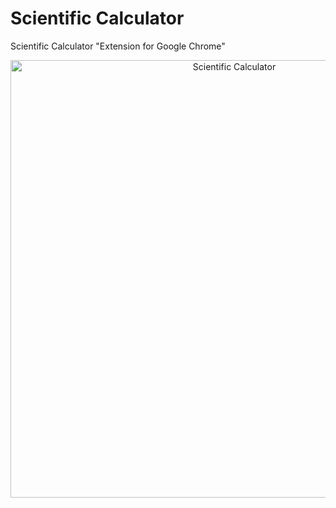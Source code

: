 # Scientific Calculator

<p > Scientific Calculator "Extension for Google Chrome"</p>

<div style="text-align:center"> <img src ="https://github.com/raad-altaie/Scientific-Calculator/blob/master/screenshot.png"  alt="Scientific Calculator" style="height: 700px;" /> </div>




